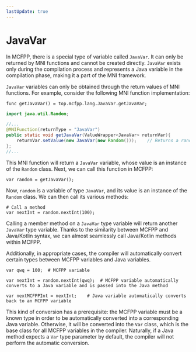 ```yaml
---
lastUpdate: true
---
```


# JavaVar

In MCFPP, there is a special type of variable called `JavaVar`. It can only be returned by MNI functions and cannot be created directly. `JavaVar` exists only during the compilation process and represents a Java variable in the compilation phase, making it a part of the MNI framework.

`JavaVar` variables can only be obtained through the return values of MNI functions. For example, consider the following MNI function implementation:

```mcfpp
func getJavaVar() = top.mcfpp.lang.JavaVar.getJavaVar;
```

```java
import java.util.Random;

//...
@MNIFunction(returnType = "JavaVar")
public static void getJavaVar(ValueWrapper<JavaVar> returnVar){
    returnVar.setValue(new JavaVar(new Random()));    // Returns a random number generator
};
//...
```

This MNI function will return a `JavaVar` variable, whose value is an instance of the `Random` class. Next, we can call this function in MCFPP:

```mcfpp
var random = getJavaVar();
```

Now, `random` is a variable of type `JavaVar`, and its value is an instance of the `Random` class. We can then call its various methods:

```mcfpp
# Call a method
var nextInt = random.nextInt(100);
```

Calling a member method on a `JavaVar` type variable will return another `JavaVar` type variable. Thanks to the similarity between MCFPP and Java/Kotlin syntax, we can almost seamlessly call Java/Kotlin methods within MCFPP.

Additionally, in appropriate cases, the compiler will automatically convert certain types between MCFPP variables and Java variables.

```mcfpp
var qwq = 100;  # MCFPP variable

var nextInt = random.nextInt(qwq);  # MCFPP variable automatically converts to a Java variable and is passed into the Java method

var nextMCFPPInt = nextInt;    # Java variable automatically converts back to an MCFPP variable
```

This kind of conversion has a prerequisite: the MCFPP variable must be a known type in order to be automatically converted into a corresponding Java variable. Otherwise, it will be converted into the `Var` class, which is the base class for all MCFPP variables in the compiler. Naturally, if a Java method expects a `Var` type parameter by default, the compiler will not perform the automatic conversion.
